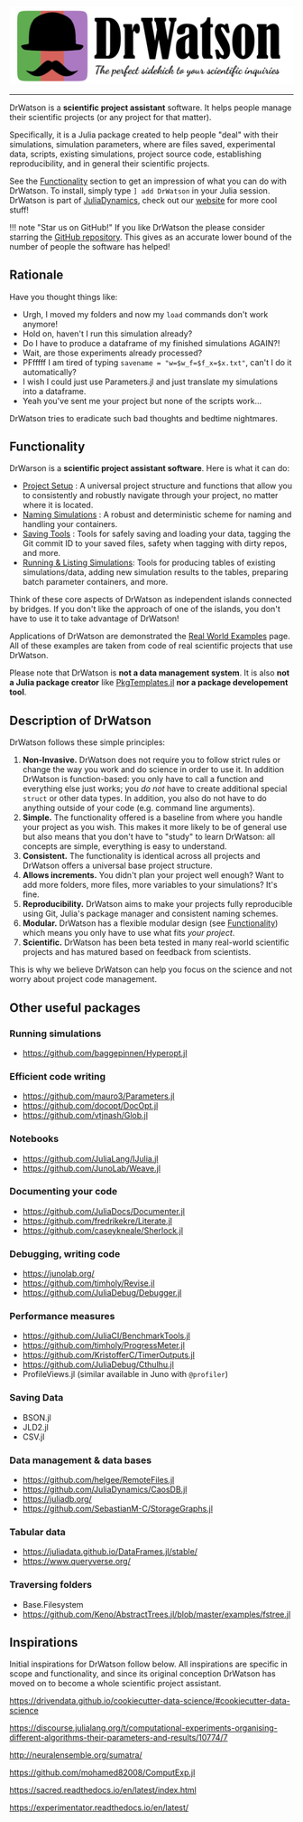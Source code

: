 ![DrWatson](https://github.com/JuliaDynamics/JuliaDynamics/blob/master/videos/drwatson/DrWatson-banner-nobg.png?raw=true)

---

DrWatson is a **scientific project assistant** software.
It helps people manage their scientific projects (or any project for that matter).

Specifically, it is a Julia package created to help people "deal" with their simulations, simulation parameters, where are files saved, experimental data, scripts, existing simulations, project source code, establishing reproducibility, and in general their scientific projects.

See the [Functionality](@ref) section to get an impression of what you can do with DrWatson. To install, simply type `] add DrWatson` in your Julia session.
DrWatson is part of [JuliaDynamics](https://juliadynamics.github.io/JuliaDynamics/), check out our [website](https://juliadynamics.github.io/JuliaDynamics/) for more cool stuff!

!!! note "Star us on GitHub!"
    If you like DrWatson the please consider starring the [GitHub repository](https://github.com/JuliaDynamics/DrWatson.jl). This gives as an accurate lower bound of the number of people the software has helped!

## Rationale
Have you thought things like:

* Urgh, I moved my folders and now my `load` commands don't work anymore!
* Hold on, haven't I run this simulation already?
* Do I have to produce a dataframe of my finished simulations AGAIN?!
* Wait, are those experiments already processed?
* PFfffff I am tired of typing `savename = "w=$w_f=$f_x=$x.txt"`, can't I do it automatically?
* I wish I could just use Parameters.jl and just translate my simulations into a dataframe.
* Yeah you've sent me your project but none of the scripts work...

DrWatson tries to eradicate such bad thoughts and bedtime nightmares.


## Functionality
DrWarson is a **scientific project assistant software**. Here is what it can do:

* [Project Setup](@ref) : A universal project structure and functions that allow you to consistently and robustly navigate through your project, no matter where it is located.
* [Naming Simulations](@ref) : A robust and deterministic scheme for naming and handling your containers.
* [Saving Tools](@ref) : Tools for safely saving and loading your data, tagging the Git commit ID to your saved files, safety when tagging with dirty repos, and more.
* [Running & Listing Simulations](@ref): Tools for producing tables of existing simulations/data, adding new simulation results to the tables, preparing batch parameter containers, and more.

Think of these core aspects of DrWatson as independent islands connected by bridges. If you don't like the approach of one of the islands, you don't have to use it to take advantage of DrWatson!

Applications of DrWatson are demonstrated the [Real World Examples](@ref) page. All of these examples are taken from code of real scientific projects that use DrWatson.

Please note that DrWatson is **not a data management system**.
It is also **not a Julia package creator** like [PkgTemplates.jl](https://github.com/invenia/PkgTemplates.jl) **nor a package developement tool**.

## Description of DrWatson

DrWatson follows these simple principles:

1. **Non-Invasive.** DrWatson does not require you to follow strict rules or change the way you work and do science in order to use it. In addition DrWatson is function-based: you only have to call a function and everything else just works; you *do not* have to create additional special `struct` or other data types. In addition, you also do not have to do anything outside of your code (e.g. command line arguments).
1. **Simple.** The functionality offered is a baseline from where you handle your project as you wish. This makes it more likely to be of general use but also means that you don't have to "study" to learn DrWatson: all concepts are simple, everything is easy to understand.
2. **Consistent.** The functionality is identical across all projects and DrWatson offers a universal base project structure.
3. **Allows increments.** You didn't plan your project well enough? Want to add more folders, more files, more variables to your simulations? It's fine.
5. **Reproducibility.** DrWatson aims to make your projects fully reproducible using Git, Julia's package manager and consistent naming schemes.
6. **Modular.** DrWatson has a flexible modular design (see [Functionality](@ref)) which means you only have to use what fits _your project_.
4. **Scientific.** DrWatson has been beta tested in many real-world scientific projects and has matured based on feedback from scientists.

This is why we believe DrWatson can help you focus on the science and not worry about project code management.

## Other useful packages

### Running simulations
* <https://github.com/baggepinnen/Hyperopt.jl>

### Efficient code writing
* <https://github.com/mauro3/Parameters.jl>
* <https://github.com/docopt/DocOpt.jl>
* <https://github.com/vtjnash/Glob.jl>

### Notebooks
* <https://github.com/JuliaLang/IJulia.jl>
* <https://github.com/JunoLab/Weave.jl>

### Documenting your code
* <https://github.com/JuliaDocs/Documenter.jl>
* <https://github.com/fredrikekre/Literate.jl>
* <https://github.com/caseykneale/Sherlock.jl>

### Debugging, writing code
* <https://junolab.org/>
* <https://github.com/timholy/Revise.jl>
* <https://github.com/JuliaDebug/Debugger.jl>

### Performance measures
* <https://github.com/JuliaCI/BenchmarkTools.jl>
* <https://github.com/timholy/ProgressMeter.jl>
* <https://github.com/KristofferC/TimerOutputs.jl>
* <https://github.com/JuliaDebug/Cthulhu.jl>
* ProfileViews.jl (similar available in Juno with `@profiler`)

### Saving Data
* BSON.jl
* JLD2.jl
* CSV.jl

### Data management & data bases
* <https://github.com/helgee/RemoteFiles.jl>
* <https://github.com/JuliaDynamics/CaosDB.jl>
* <https://juliadb.org/>
* <https://github.com/SebastianM-C/StorageGraphs.jl>

### Tabular data
* <https://juliadata.github.io/DataFrames.jl/stable/>
* <https://www.queryverse.org/>

### Traversing folders
* Base.Filesystem
* <https://github.com/Keno/AbstractTrees.jl/blob/master/examples/fstree.jl>


## Inspirations

Initial inspirations for DrWatson follow below. All inspirations are specific in scope and functionality, and since its original conception DrWatson has moved on to become a whole scientific project assistant.

https://drivendata.github.io/cookiecutter-data-science/#cookiecutter-data-science

https://discourse.julialang.org/t/computational-experiments-organising-different-algorithms-their-parameters-and-results/10774/7

http://neuralensemble.org/sumatra/

https://github.com/mohamed82008/ComputExp.jl

https://sacred.readthedocs.io/en/latest/index.html

https://experimentator.readthedocs.io/en/latest/
